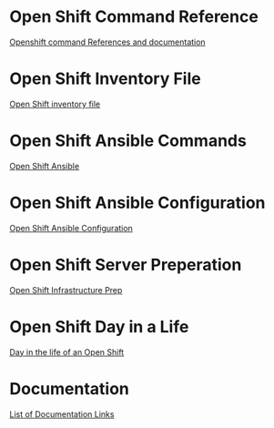 <!-- TITLE: Home -->
<!-- SUBTITLE: Main Launching page for the wiki -->

# Open Shift Command Reference
[Openshift command References and documentation ](command-reference)

# Open Shift Inventory File
[Open Shift inventory file](inventory-file)

# Open Shift Ansible Commands
[Open Shift Ansible](openshift-ansible-cmds)
# Open Shift Ansible Configuration
[Open Shift Ansible Configuration](openshift-ansible-config)

# Open Shift Server Preperation
[Open Shift Infrastructure Prep](openshift-infrastructure-config)

# Open Shift Day in a Life
[Day in the life of an Open Shift](day_in_life)

# Documentation
[List of Documentation Links](documentation-links)